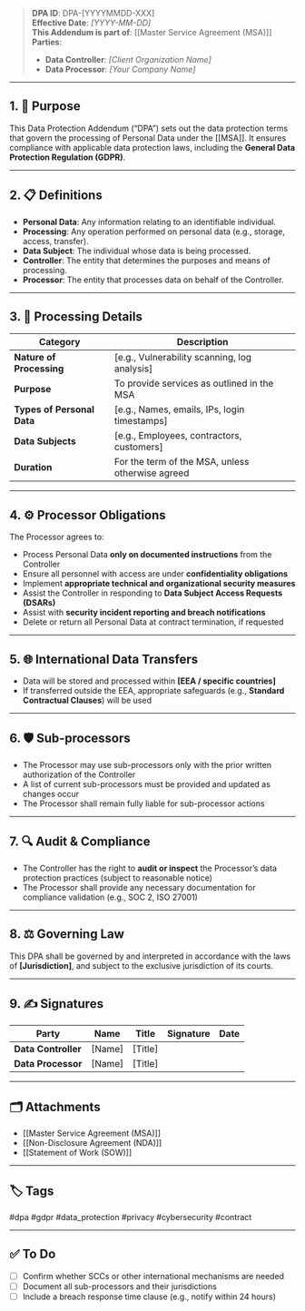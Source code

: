 > **DPA ID**: DPA-[YYYYMMDD-XXX]  
> **Effective Date**: _[YYYY-MM-DD]_  
> **This Addendum is part of**: [[Master Service Agreement (MSA)]]  
> **Parties**:  
> - **Data Controller**: _[Client Organization Name]_  
> - **Data Processor**: _[Your Company Name]_

---

## 1. 🎯 Purpose

This Data Protection Addendum (“DPA”) sets out the data protection terms that govern the processing of Personal Data under the [[MSA]]. It ensures compliance with applicable data protection laws, including the **General Data Protection Regulation (GDPR)**.

---

## 2. 📋 Definitions

- **Personal Data**: Any information relating to an identifiable individual.
- **Processing**: Any operation performed on personal data (e.g., storage, access, transfer).
- **Data Subject**: The individual whose data is being processed.
- **Controller**: The entity that determines the purposes and means of processing.
- **Processor**: The entity that processes data on behalf of the Controller.

---

## 3. 🔐 Processing Details

| Category                   | Description                                    |
|----------------------------|------------------------------------------------|
| **Nature of Processing**   | [e.g., Vulnerability scanning, log analysis]  |
| **Purpose**                | To provide services as outlined in the MSA    |
| **Types of Personal Data** | [e.g., Names, emails, IPs, login timestamps]  |
| **Data Subjects**          | [e.g., Employees, contractors, customers]     |
| **Duration**               | For the term of the MSA, unless otherwise agreed |

---

## 4. ⚙ Processor Obligations

The Processor agrees to:

- Process Personal Data **only on documented instructions** from the Controller
- Ensure all personnel with access are under **confidentiality obligations**
- Implement **appropriate technical and organizational security measures**
- Assist the Controller in responding to **Data Subject Access Requests (DSARs)**
- Assist with **security incident reporting and breach notifications**
- Delete or return all Personal Data at contract termination, if requested

---

## 5. 🌐 International Data Transfers

- Data will be stored and processed within **[EEA / specific countries]**
- If transferred outside the EEA, appropriate safeguards (e.g., **Standard Contractual Clauses**) will be used

---

## 6. 🛡 Sub-processors

- The Processor may use sub-processors only with the prior written authorization of the Controller
- A list of current sub-processors must be provided and updated as changes occur
- The Processor shall remain fully liable for sub-processor actions

---

## 7. 🔍 Audit & Compliance

- The Controller has the right to **audit or inspect** the Processor’s data protection practices (subject to reasonable notice)
- The Processor shall provide any necessary documentation for compliance validation (e.g., SOC 2, ISO 27001)

---

## 8. ⚖ Governing Law

This DPA shall be governed by and interpreted in accordance with the laws of **[Jurisdiction]**, and subject to the exclusive jurisdiction of its courts.

---

## 9. ✍️ Signatures

| Party              | Name             | Title           | Signature | Date       |
|--------------------|------------------|------------------|-----------|------------|
| **Data Controller** | [Name]          | [Title]          |           |            |
| **Data Processor**  | [Name]          | [Title]          |           |            |

---

## 🗂 Attachments

- [[Master Service Agreement (MSA)]]
- [[Non-Disclosure Agreement (NDA)]]
- [[Statement of Work (SOW)]]

---

## 🏷 Tags

#dpa #gdpr #data_protection #privacy #cybersecurity #contract

---

## ✅ To Do

- [ ] Confirm whether SCCs or other international mechanisms are needed
- [ ] Document all sub-processors and their jurisdictions
- [ ] Include a breach response time clause (e.g., notify within 24 hours)

